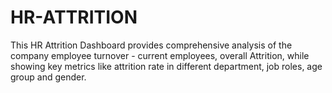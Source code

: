 # HR-ATTRITION
This HR Attrition Dashboard provides comprehensive analysis of the company employee turnover - current employees, overall Attrition, while showing key metrics  like attrition rate in different department, job roles, age group and gender.
